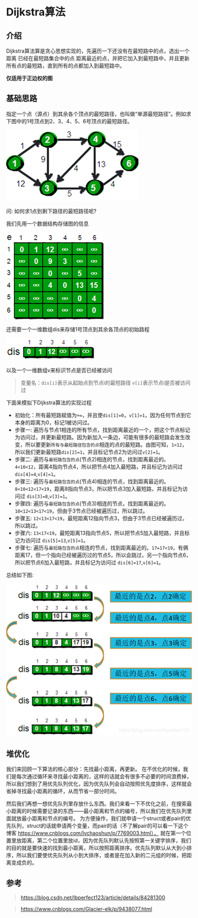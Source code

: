 # Dijkstra算法

## 介绍
Dijkstra算法算是贪心思想实现的，先遍历一下还没有在最短路中的点，选出一个距离 已经在最短路集合中的点 距离最近的点，并把它加入到最短路中，并且更新所有点的最短路，直到所有的点都加入到最短路中。

**仅适用于正边权的图**

## 基础思路
指定一个点（源点）到其余各个顶点的最短路径，也叫做“单源最短路径”。例如求下图中的1号顶点到2、3、4、5、6号顶点的最短路径。

![](../img/dijkstra/pic1.png)

问: 如何求1点到剩下路径的最短路径呢?

我们先用一个数据结构存储图的信息

![](../img/dijkstra/pic2.png)

还需要一个一维数组dis来存储1号顶点到其余各顶点的初始路程

![](../img/dijkstra/pic4.png)

以及一个一维数组v来标识节点是否已经被访问

> 变量名：`dis[i]`表示从起始点到节点i的最短路径  `v[i]`表示节点i是否被访问过

下面来模拟下Dijkstra算法的实现过程
- 初始化：所有最短路赋值为`+∞`，并且使`dis[1]=0`，`v[1]=1`，因为任何节点到它本身的距离为0，标记1被访问过。
- 步骤一: 遍历与节点1相连的所有节点，找到距离最近的一个，把这个节点标记为访问过，并更新最短路。因为新加入一条边，可能有很多的最短路会发生改变，所以要更新`所有与最短路径包含的点`相连的点的最短路。由图可知，`1<12`，所以我们更新最短路`dis[2]=1`，并且标记节点2为访问过`v[2]=1`。
- 步骤二: 遍历与`最短路包含的点`(节点2)相连的节点，找到距离最近的。`4<10<12`，距离4指向节点4，所以把节点4加入最短路，并且标记为访问过 `dis[4]=4`,`v[4]=1`。
- 步骤三: 遍历与`最短路包含的点`(节点4)相连的节点，找到距离最近的。`8<10<12<17<19`，距离8指向节点3，所以把节点3加入最短路，并且标记为访问过 `dis[3]=8`,`v[3]=1`。
- 步骤四: 遍历与`最短路包含的点`(节点3)相连的节点，找到距离最近的。`10<12<13<17<19`，但由于3节点已经被遍历过，所以跳过。
- 步骤五: `12<13<17<19`，最短距离12指向节点3，但由于3节点已经被遍历过，所以跳过。
- 步骤六: `13<17<19`，最短距离13指向节点5，所以把节点5加入最短路，并且标记为访问过 `dis[5]=13`,`v[5]=1`。
- 步骤七: 遍历与`最短路包含的点`相连的节点，找到距离最近的。`17=17<19`，有俩距离17，但一个指向已经被遍历过的节点5，所以会跳过，另一个指向节点6，所以把节点6加入最短路，并且标记为访问过 `dis[6]=17`,`v[6]=1`。

总结如下图: 

![](../img/dijkstra/pic5.png)


## 堆优化

我们来回顾一下算法的核心部分：先找最小距离，再更新。
在不优化的时候，我们是每次通过循环来寻找最小距离的，这样的话就会有很多不必要的时间浪费掉，所以我们想到了用优先队列优化，因为优先队列会自动按照优先度排序，这样就会省掉寻找最小距离的循环，从而节省一部分时间。

然后我们再想一想优先队列里存放什么东西。我们来看一下不优化之前，在搜索最小距离的时候需要记录的东西——最小距离和节点的编号，所以我们在优先队列里面就放最小距离和节点的编号。
为方便操作，我们就申请一个struct或者pair的优先队列，struct的话就申请两个变量，而pair的话（不了解pair的可以看一下这个博客 https://www.cnblogs.com/lvchaoshun/p/7769003.html），
就在第一个位置里放距离，第二个位置里放id，因为优先队列默认先按照第一关键字排序，我们的目的就是要快速的找到最小距离，所以按照距离排序。优先队列默认从大到小排序，所以我们要使优先队列从小到大排序，或者是在加入新的二元组的时候，把距离变成负的。



## 参考
> https://blog.csdn.net/lbperfect123/article/details/84281300

> https://www.cnblogs.com/Glacier-elk/p/9438077.html